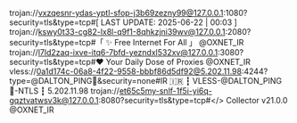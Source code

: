 trojan://vxzqesnr-ydas-yptl-sfop-j3b69zezny99@127.0.0.1:1080?security=tls&type=tcp#[ LAST UPDATE: 2025-06-22 | 00:03 ]
trojan://kswy0t33-cg82-lx8l-q9f1-8qhkzjni39wv@127.0.0.1:2080?security=tls&type=tcp#「 ✨ Free Internet For All 」 @OXNET_IR
trojan://l7ld2zaq-ixve-itq6-7bfd-yezndxl532xv@127.0.0.1:3080?security=tls&type=tcp#❤️ Your Daily Dose of Proxies @OXNET_IR
vless://0a1d174c-06a8-4f22-9558-bbbf86d5df92@5.202.11.98:4244?type=@DALTON_PING🪽&security=none#IR 🇮🇷 ┇ VLESS-@DALTON_PING🪽-NTLS ┇ 5.202.11.98
trojan://et65c5my-snlf-1f5i-yi6q-gqztvatwsv3k@127.0.0.1:8080?security=tls&type=tcp#</> Collector v21.0.0 @OXNET_IR